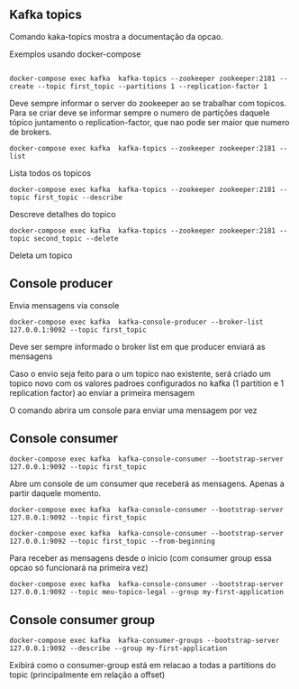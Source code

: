 ## Kafka topics

Comando kaka-topics mostra a documentação da opcao.

Exemplos usando docker-compose

```

docker-compose exec kafka  kafka-topics --zookeeper zookeeper:2181 --create --topic first_topic --partitions 1 --replication-factor 1

```
Deve sempre informar o server do zookeeper ao se trabalhar com topicos.
Para se criar deve se informar sempre o numero de partições daquele tópico juntamento o replication-factor, que nao pode ser maior que numero de brokers.


```
docker-compose exec kafka  kafka-topics --zookeeper zookeeper:2181 --list
```

Lista todos os topicos

```
docker-compose exec kafka  kafka-topics --zookeeper zookeeper:2181 --topic first_topic --describe
```

Descreve detalhes do topico

```
docker-compose exec kafka  kafka-topics --zookeeper zookeeper:2181 --topic second_topic --delete
```

Deleta um topico

## Console producer

Envia mensagens via console

```
docker-compose exec kafka  kafka-console-producer --broker-list 127.0.0.1:9092 --topic first_topic
```

Deve ser sempre informado o broker list em que producer enviará as mensagens

Caso o envio seja feito para o um topico nao existente, será criado um topico novo com os valores padroes  configurados no kafka (1 partition e 1 replication factor) ao enviar a primeira mensagem

O comando abrira um console para enviar uma mensagem por vez

## Console consumer

```
docker-compose exec kafka  kafka-console-consumer --bootstrap-server 127.0.0.1:9092 --topic first_topic
``` 

Abre um console de um consumer que receberá as mensagens. Apenas a partir daquele momento.


```
docker-compose exec kafka  kafka-console-consumer --bootstrap-server 127.0.0.1:9092 --topic first_topic
``` 

```
docker-compose exec kafka  kafka-console-consumer --bootstrap-server 127.0.0.1:9092 --topic first_topic --from-beginning
```

Para receber as mensagens desde o inicio (com consumer group essa opcao só funcionará na primeira vez)

```
docker-compose exec kafka  kafka-console-consumer --bootstrap-server 127.0.0.1:9092 --topic meu-topico-legal --group my-first-application
```

## Console consumer group


```
docker-compose exec kafka  kafka-consumer-groups --bootstrap-server 127.0.0.1:9092 --describe --group my-first-application
``` 

Exibirá como o consumer-group está em relacao a todas a partitions do topic (principalmente em relação a offset)